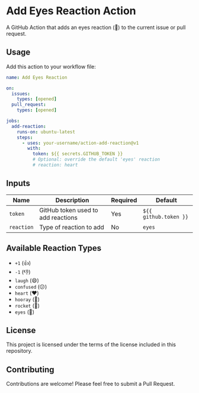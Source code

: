 # Add Eyes Reaction Action

A GitHub Action that adds an eyes reaction (👀) to the current issue or pull request.

## Usage

Add this action to your workflow file:

```yaml
name: Add Eyes Reaction

on:
  issues:
    types: [opened]
  pull_request:
    types: [opened]

jobs:
  add-reaction:
    runs-on: ubuntu-latest
    steps:
      - uses: your-username/action-add-reaction@v1
        with:
          token: ${{ secrets.GITHUB_TOKEN }}
          # Optional: override the default 'eyes' reaction
          # reaction: heart
```

## Inputs

| Name | Description | Required | Default |
|------|-------------|----------|---------|
| `token` | GitHub token used to add reactions | Yes | `${{ github.token }}` |
| `reaction` | Type of reaction to add | No | `eyes` |

## Available Reaction Types

- `+1` (👍)
- `-1` (👎)
- `laugh` (😄)
- `confused` (😕)
- `heart` (❤️)
- `hooray` (🎉)
- `rocket` (🚀)
- `eyes` (👀)

## License

This project is licensed under the terms of the license included in this repository.

## Contributing

Contributions are welcome! Please feel free to submit a Pull Request.
